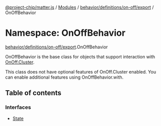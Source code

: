 [@project-chip/matter.js](../README.md) / [Modules](../modules.md) / [behavior/definitions/on-off/export](behavior_definitions_on_off_export.md) / OnOffBehavior

# Namespace: OnOffBehavior

[behavior/definitions/on-off/export](behavior_definitions_on_off_export.md).OnOffBehavior

OnOffBehavior is the base class for objects that support interaction with [OnOff.Cluster](cluster_export.OnOff.md#cluster).

This class does not have optional features of OnOff.Cluster enabled. You can enable additional features using
OnOffBehavior.with.

## Table of contents

### Interfaces

- [State](../interfaces/behavior_definitions_on_off_export.OnOffBehavior.State.md)
